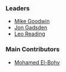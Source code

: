 ### Leaders

* [Mike Goodwin](https://github.com/mike-goodwin)
* [Jon Gadsden](https://github.com/jgadsden)
* [Leo Reading](https://github.com/lreading)

### Main Contributors

* [Mohamed El-Bohy](https://github.com/mohamedselbohy)
